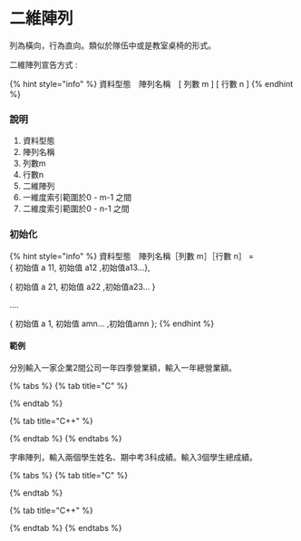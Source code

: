 # 二維陣列

列為橫向，行為直向。類似於隊伍中或是教室桌椅的形式。

二維陣列宣告方式 :

{% hint style="info" %}
資料型態　陣列名稱　\[ 列數 m \] \[ 行數 n \]
{% endhint %}

### 說明

1. 資料型態
2. 陣列名稱
3. 列數m
4. 行數n 
5. 二維陣列
6. 一維度索引範圍於0 - m-1 之間
7. 二維度索引範圍於0 - n-1 之間

### 初始化

{% hint style="info" %}
資料型態　陣列名稱［列數 m］［行數 n］ =  
{ 初始值 a 11, 初始值 a12 ,初始值a13...},

{ 初始值 a 21, 初始值 a22 ,初始值a23... }

....

{ 初始值 a 1, 初始值 amn... ,初始值amn };
{% endhint %}

#### 範例

分別輸入一家企業2間公司一年四季營業額，輸入一年總營業額。

{% tabs %}
{% tab title="C" %}

{% endtab %}

{% tab title="C++" %}

{% endtab %}
{% endtabs %}

字串陣列，輸入兩個學生姓名、期中考3科成績。輸入3個學生總成績。

{% tabs %}
{% tab title="C" %}

{% endtab %}

{% tab title="C++" %}

{% endtab %}
{% endtabs %}

